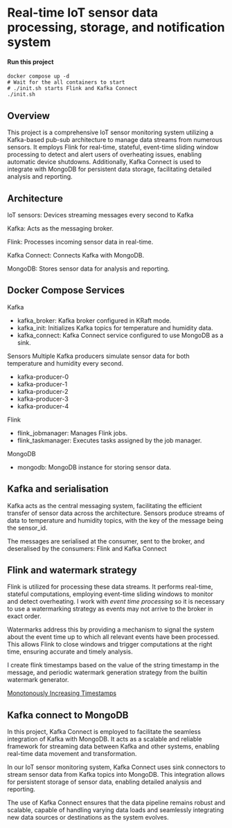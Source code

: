 # Real-time IoT sensor data processing, storage, and notification system

#### Run this project
```
docker compose up -d
# Wait for the all containers to start
# ./init.sh starts Flink and Kafka Connect
./init.sh 
```
## Overview

This project is a comprehensive IoT sensor monitoring system utilizing a Kafka-based pub-sub architecture to manage data streams from numerous sensors. It employs Flink for real-time, stateful, event-time sliding window processing to detect and alert users of overheating issues, enabling automatic device shutdowns. Additionally, Kafka Connect is used to integrate with MongoDB for persistent data storage, facilitating detailed analysis and reporting.

## Architecture
IoT sensors: Devices streaming messages every second to Kafka

Kafka: Acts as the messaging broker.

Flink: Processes incoming sensor data in real-time.

Kafka Connect: Connects Kafka with MongoDB.

MongoDB: Stores sensor data for analysis and reporting.

## Docker Compose Services
Kafka
* kafka_broker: Kafka broker configured in KRaft mode.
* kafka_init: Initializes Kafka topics for temperature and humidity data.
* kafka_connect: Kafka Connect service configured to use MongoDB as a sink.

Sensors
Multiple Kafka producers simulate sensor data for both temperature and humidity every second.

* kafka-producer-0
* kafka-producer-1
* kafka-producer-2
* kafka-producer-3
* kafka-producer-4

Flink
* flink_jobmanager: Manages Flink jobs.
* flink_taskmanager: Executes tasks assigned by the job manager.

MongoDB
* mongodb: MongoDB instance for storing sensor data.

## Kafka and serialisation
Kafka acts as the central messaging system, facilitating the efficient transfer of sensor data across the architecture. Sensors produce streams of data to temperature and humidity topics, with the key of the message being the sensor_id. 

The messages are serialised at the consumer, sent to the broker, and deseralised by the consumers: Flink and Kafka Connect

## Flink and watermark strategy
Flink is utilized for processing these data streams. It performs real-time, stateful computations, employing event-time sliding windows to monitor and detect overheating. I work with *event time processing* so it is necessary to use a watermarking strategy as events may not arrive to the broker in exact order.

Watermarks address this by providing a mechanism to signal the system about the event time up to which all relevant events have been processed. This allows Flink to close windows and trigger computations at the right time, ensuring accurate and timely analysis. 

I create flink timestamps based on the value of the string timestamp in the message, and periodic watermark generation strategy from the builtin watermark generator.

[Monotonously Increasing Timestamps](https://nightlies.apache.org/flink/flink-docs-master/docs/dev/datastream/event-time/built_in/#monotonously-increasing-timestamps)

## Kafka connect to MongoDB

In this project, Kafka Connect is employed to facilitate the seamless integration of Kafka with MongoDB. It acts as a scalable and reliable framework for streaming data between Kafka and other systems, enabling real-time data movement and transformation.

In our IoT sensor monitoring system, Kafka Connect uses sink connectors to stream sensor data from Kafka topics into MongoDB. This integration allows for persistent storage of sensor data, enabling detailed analysis and reporting. 

The use of Kafka Connect ensures that the data pipeline remains robust and scalable, capable of handling varying data loads and seamlessly integrating new data sources or destinations as the system evolves.